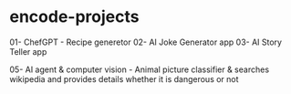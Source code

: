 # encode-projects

01- ChefGPT - Recipe generetor 
02- AI Joke Generator app 
03- AI Story Teller app

05- AI agent & computer vision - Animal picture classifier & searches wikipedia and provides details whether it is dangerous or not 